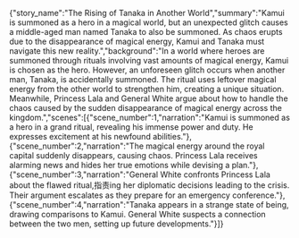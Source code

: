 {"story_name":"The Rising of Tanaka in Another World","summary":"Kamui is summoned as a hero in a magical world, but an unexpected glitch causes a middle-aged man named Tanaka to also be summoned. As chaos erupts due to the disappearance of magical energy, Kamui and Tanaka must navigate this new reality.","background":"In a world where heroes are summoned through rituals involving vast amounts of magical energy, Kamui is chosen as the hero. However, an unforeseen glitch occurs when another man, Tanaka, is accidentally summoned. The ritual uses leftover magical energy from the other world to strengthen him, creating a unique situation. Meanwhile, Princess Lala and General White argue about how to handle the chaos caused by the sudden disappearance of magical energy across the kingdom.","scenes":[{"scene_number":1,"narration":"Kamui is summoned as a hero in a grand ritual, revealing his immense power and duty. He expresses excitement at his newfound abilities."},{"scene_number":2,"narration":"The magical energy around the royal capital suddenly disappears, causing chaos. Princess Lala receives alarming news and hides her true emotions while devising a plan."},{"scene_number":3,"narration":"General White confronts Princess Lala about the flawed ritual,指责ing her diplomatic decisions leading to the crisis. Their argument escalates as they prepare for an emergency conference."},{"scene_number":4,"narration":"Tanaka appears in a strange state of being, drawing comparisons to Kamui. General White suspects a connection between the two men, setting up future developments."}]}